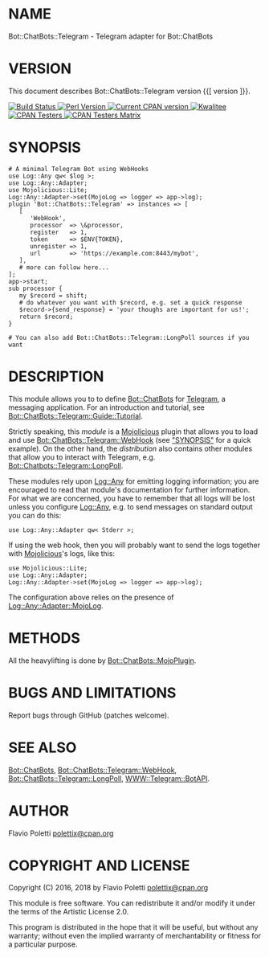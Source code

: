 # NAME

Bot::ChatBots::Telegram - Telegram adapter for Bot::ChatBots

# VERSION

This document describes Bot::ChatBots::Telegram version {{\[ version \]}}.

<div>
    <a href="https://travis-ci.org/polettix/Bot-ChatBots-Telegram">
    <img alt="Build Status" src="https://travis-ci.org/polettix/Bot-ChatBots-Telegram.svg?branch=master">
    </a>
    <a href="https://www.perl.org/">
    <img alt="Perl Version" src="https://img.shields.io/badge/perl-5.10+-brightgreen.svg">
    </a>
    <a href="https://badge.fury.io/pl/Bot-ChatBots-Telegram">
    <img alt="Current CPAN version" src="https://badge.fury.io/pl/Bot-ChatBots-Telegram.svg">
    </a>
    <a href="http://cpants.cpanauthors.org/dist/Bot-ChatBots-Telegram">
    <img alt="Kwalitee" src="http://cpants.cpanauthors.org/dist/Bot-ChatBots-Telegram.png">
    </a>
    <a href="http://www.cpantesters.org/distro/B/Bot-ChatBots-Telegram.html?distmat=1">
    <img alt="CPAN Testers" src="https://img.shields.io/badge/cpan-testers-blue.svg">
    </a>
    <a href="http://matrix.cpantesters.org/?dist=Bot-ChatBots-Telegram">
    <img alt="CPAN Testers Matrix" src="https://img.shields.io/badge/matrix-@testers-blue.svg">
    </a>
</div>

# SYNOPSIS

    # A minimal Telegram Bot using WebHooks
    use Log::Any qw< $log >;
    use Log::Any::Adapter;
    use Mojolicious::Lite;
    Log::Any::Adapter->set(MojoLog => logger => app->log);
    plugin 'Bot::ChatBots::Telegram' => instances => [
       [
          'WebHook',
          processor  => \&processor,
          register   => 1,
          token      => $ENV{TOKEN},
          unregister => 1,
          url        => 'https://example.com:8443/mybot',
       ],
       # more can follow here...
    ];
    app->start;
    sub processor {
       my $record = shift;
       # do whatever you want with $record, e.g. set a quick response
       $record->{send_response} = 'your thoughs are important for us!';
       return $record;
    }

    # You can also add Bot::ChatBots::Telegram::LongPoll sources if you want

# DESCRIPTION

This module allows you to to define [Bot::ChatBots](https://metacpan.org/pod/Bot::ChatBots) for
[Telegram](https://telegram.org/), a messaging application. For an
introduction and tutorial, see
[Bot::ChatBots::Telegram::Guide::Tutorial](https://metacpan.org/pod/Bot::ChatBots::Telegram::Guide::Tutorial).

Strictly speaking, this _module_ is a [Mojolicious](https://metacpan.org/pod/Mojolicious) plugin that allows
you to load and use [Bot::ChatBots::Telegram::WebHook](https://metacpan.org/pod/Bot::ChatBots::Telegram::WebHook) (see ["SYNOPSIS"](#synopsis)
for a quick example). On the other hand, the _distribution_ also contains
other modules that allow you to interact with Telegram, e.g.
[Bot::Chatbots::Telegram::LongPoll](https://metacpan.org/pod/Bot::Chatbots::Telegram::LongPoll).

These modules rely upon [Log::Any](https://metacpan.org/pod/Log::Any) for emitting logging information; you
are encouraged to read that module's documentation for further
information. For what we are concerned, you have to remember that all logs
will be lost unless you configure [Log::Any](https://metacpan.org/pod/Log::Any), e.g. to send messages on
standard output you can do this:

    use Log::Any::Adapter qw< Stderr >;

If using the web hook, then you will probably want to send the logs
together with [Mojolicious](https://metacpan.org/pod/Mojolicious)'s logs, like this:

    use Mojolicious::Lite;
    use Log::Any::Adapter;
    Log::Any::Adapter->set(MojoLog => logger => app->log);

The configuration above relies on the presence of
[Log::Any::Adapter::MojoLog](https://metacpan.org/pod/Log::Any::Adapter::MojoLog).

# METHODS

All the heavylifting is done by [Bot::ChatBots::MojoPlugin](https://metacpan.org/pod/Bot::ChatBots::MojoPlugin).

# BUGS AND LIMITATIONS

Report bugs through GitHub (patches welcome).

# SEE ALSO

[Bot::ChatBots](https://metacpan.org/pod/Bot::ChatBots), [Bot::ChatBots::Telegram::WebHook](https://metacpan.org/pod/Bot::ChatBots::Telegram::WebHook),
[Bot::ChatBots::Telegram::LongPoll](https://metacpan.org/pod/Bot::ChatBots::Telegram::LongPoll), [WWW::Telegram::BotAPI](https://metacpan.org/pod/WWW::Telegram::BotAPI).

# AUTHOR

Flavio Poletti <polettix@cpan.org>

# COPYRIGHT AND LICENSE

Copyright (C) 2016, 2018 by Flavio Poletti <polettix@cpan.org>

This module is free software. You can redistribute it and/or modify it
under the terms of the Artistic License 2.0.

This program is distributed in the hope that it will be useful, but
without any warranty; without even the implied warranty of
merchantability or fitness for a particular purpose.
